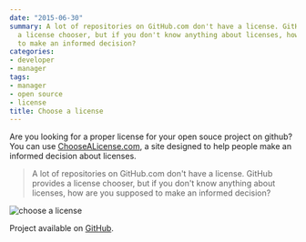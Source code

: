 ```yaml
---
date: "2015-06-30"
summary: A lot of repositories on GitHub.com don't have a license. GitHub provides
  a license chooser, but if you don't know anything about licenses, how are you supposed
  to make an informed decision?
categories:
- developer
- manager
tags:
- manager
- open source
- license
title: Choose a license
---
```


Are you looking for a proper license for your open souce project on github? You can use [ChooseALicense.com](http://www.choosealicense.com/), a site designed to help people make an informed decision about licenses.

> A lot of repositories on GitHub.com don't have a license. GitHub provides a license chooser, but if you don't know anything about licenses, how are you supposed to make an informed decision?

![choose a license](/images/posts/choosealicense.png)

Project available on [GitHub](https://github.com/github/choosealicense.com).
